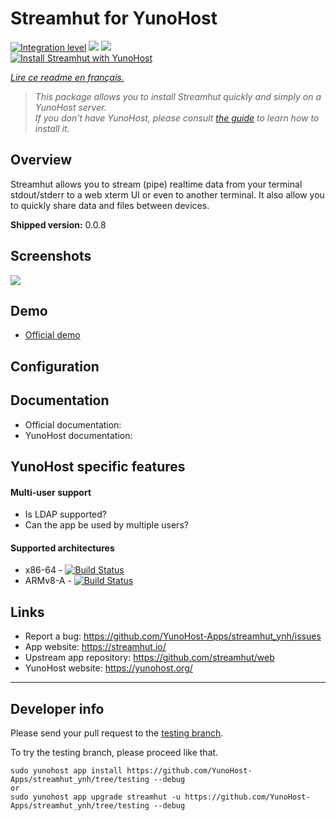 # Streamhut for YunoHost

[![Integration level](https://dash.yunohost.org/integration/streamhut.svg)](https://dash.yunohost.org/appci/app/streamhut) ![](https://ci-apps.yunohost.org/ci/badges/streamhut.status.svg) ![](https://ci-apps.yunohost.org/ci/badges/streamhut.maintain.svg)  
[![Install Streamhut with YunoHost](https://install-app.yunohost.org/install-with-yunohost.png)](https://install-app.yunohost.org/?app=streamhut)

*[Lire ce readme en français.](./README_fr.md)*

> *This package allows you to install Streamhut quickly and simply on a YunoHost server.  
If you don't have YunoHost, please consult [the guide](https://yunohost.org/#/install) to learn how to install it.*

## Overview
Streamhut allows you to stream (pipe) realtime data from your terminal stdout/stderr to a web xterm UI or even to another terminal. It also allow you to quickly share data and files between devices.

**Shipped version:** 0.0.8

## Screenshots

![](https://camo.githubusercontent.com/8fc50c755f3cedf509ba303470bd148b3f0c7bf5/68747470733a2f2f73332e616d617a6f6e6177732e636f6d2f6173736574732e73747265616d6875742e696f2f73747265616d6875745f64656d6f5f312e676966)

## Demo

* [Official demo](https://streamhut.io)

## Configuration

## Documentation

 * Official documentation: 
 * YunoHost documentation: 

## YunoHost specific features

#### Multi-user support

* Is LDAP supported?
* Can the app be used by multiple users?

#### Supported architectures

* x86-64 - [![Build Status](https://ci-apps.yunohost.org/ci/logs/streamhut%20%28Apps%29.svg)](https://ci-apps.yunohost.org/ci/apps/streamhut/)
* ARMv8-A - [![Build Status](https://ci-apps-arm.yunohost.org/ci/logs/streamhut%20%28Apps%29.svg)](https://ci-apps-arm.yunohost.org/ci/apps/streamhut/)

## Links

 * Report a bug: https://github.com/YunoHost-Apps/streamhut_ynh/issues
 * App website: https://streamhut.io/
 * Upstream app repository: https://github.com/streamhut/web
 * YunoHost website: https://yunohost.org/

---

## Developer info

Please send your pull request to the [testing branch](https://github.com/YunoHost-Apps/streamhut_ynh/tree/testing).

To try the testing branch, please proceed like that.
```
sudo yunohost app install https://github.com/YunoHost-Apps/streamhut_ynh/tree/testing --debug
or
sudo yunohost app upgrade streamhut -u https://github.com/YunoHost-Apps/streamhut_ynh/tree/testing --debug
```
